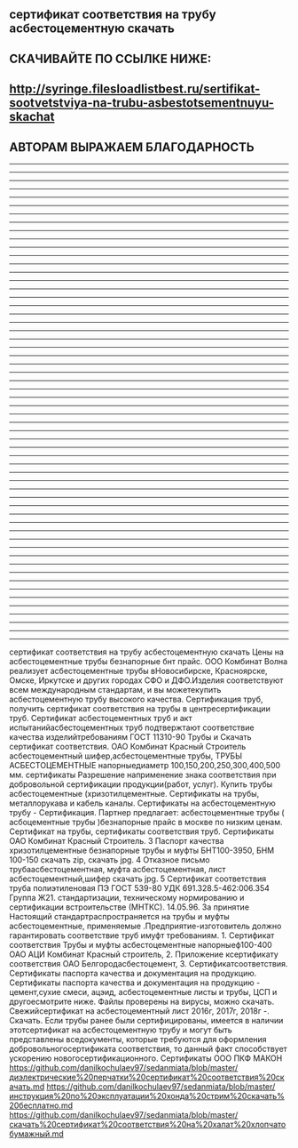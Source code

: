 сертификат соответствия на трубу асбестоцементную скачать
--------------------------------------------------
СКАЧИВАЙТЕ ПО ССЫЛКЕ НИЖЕ:
--------------------------------------------------
http://syringe.filesloadlistbest.ru/sertifikat-sootvetstviya-na-trubu-asbestotsementnuyu-skachat
--------------------------------------------------
АВТОРАМ ВЫРАЖАЕМ БЛАГОДАРНОСТЬ
--------------------------------------------------
--------------------------------------------------
--------------------------------------------------
--------------------------------------------------
--------------------------------------------------
--------------------------------------------------
--------------------------------------------------
--------------------------------------------------
--------------------------------------------------
--------------------------------------------------
--------------------------------------------------
--------------------------------------------------
--------------------------------------------------
--------------------------------------------------
--------------------------------------------------
--------------------------------------------------
--------------------------------------------------
--------------------------------------------------
--------------------------------------------------
--------------------------------------------------
--------------------------------------------------
--------------------------------------------------
--------------------------------------------------
--------------------------------------------------
--------------------------------------------------
--------------------------------------------------
--------------------------------------------------
--------------------------------------------------
--------------------------------------------------
--------------------------------------------------
--------------------------------------------------
--------------------------------------------------
--------------------------------------------------
--------------------------------------------------
--------------------------------------------------
--------------------------------------------------
--------------------------------------------------
--------------------------------------------------
--------------------------------------------------
--------------------------------------------------
--------------------------------------------------
--------------------------------------------------
--------------------------------------------------
--------------------------------------------------
--------------------------------------------------
--------------------------------------------------
--------------------------------------------------
--------------------------------------------------
--------------------------------------------------
--------------------------------------------------
--------------------------------------------------
--------------------------------------------------
--------------------------------------------------
--------------------------------------------------
--------------------------------------------------
--------------------------------------------------
--------------------------------------------------
--------------------------------------------------
--------------------------------------------------
сертификат соответствия на трубу асбестоцементную скачать Цены на асбестоцементные трубы безнапорные бнт прайс. ООО Комбинат Волна реализует асбестоцементные трубы вНовосибирске, Красноярске, Омске, Иркутске и других городах СФО и ДФО.Изделия соответствуют всем международным стандартам, и вы можетекупить асбестоцементную трубу высокого качества. Сертификация труб, получить сертификат соответствия на трубы в центресертификации труб.  Сертификат асбестоцементных труб и акт испытанийасбестоцементных труб подтвержтают соответствие качества изделийтребованиям ГОСТ 11310-90 Трубы и  Скачать сертификат соответствия. ОАО Комбинат Красный Строитель асбестоцементный шифер,асбестоцементные трубы,  ТРУБЫ АСБЕСТОЦЕМЕНТНЫЕ напорныедиаметр 100,150,200,250,300,400,500 мм. сертификаты  Разрешение наприменение знака соответствия при добровольной сертификации продукции(работ, услуг). Купить трубы асбестоцементные (хризотилцементные. Сертификаты на трубы, металлорукава и кабель каналы. Сертификаты на асбестоцементную трубу - Сертификация. Партнер предлагает: асбестоцементные трубы ( асбоцементные трубы )безнапорные прайс в москве по низким ценам. Сертификат на трубы, сертификаты соответствия труб. Сертификаты  ОАО Комбинат Красный Строитель. 3 Паспорт качества хризотилцементные безнапорные трубы и муфты БНТ100-3950, БНМ 100-150 скачать zip, скачать jpg. 4 Отказное письмо трубаасбестоцементная, муфта асбестоцементная, лист асбестоцементный,шифер скачать jpg. 5 Сертификат соответствия труба полиэтиленовая ПЭ
ГОСТ 539-80 УДК 691.328.5-462:006.354 Группа Ж21. стандартизации, техническому нормированию и сертификации встроительстве (МНТКС). 14.05.96. За принятие  Настоящий стандартраспространяется на трубы и муфты асбестоцементные, применяемые .Предприятие-изготовитель должно гарантировать соответствие труб имуфт требованиям. 1. Сертификат соответствия  Трубы и муфты асбестоцементные напорныеф100-400 ОАО АЦИ Комбинат Красный строитель, 2. Приложение ксертификату соответствия ОАО Белгородасбестоцемент, 3. Сертификатсоответствия. Сертификаты паспорта качества и документация на продукцию. Сертификаты паспорта качества и документация на продукцию - цемент,сухие смеси, ацэид, асбестоцементные листы и трубы, ЦСП и другоесмотрите ниже. Файлы проверены на вирусы, можно скачать. Свежийсертификат на асбестоцементный лист 2016г, 2017г, 2018г -. Скачать. Если трубы ранее были сертифицированы, имеется в наличии этотсертификат на асбестоцементную трубу и могут быть представлены вседокументы, которые требуются для оформления добровольногосертификата соответствия, то данный факт способствует ускорению новогосертификационного. Сертификаты ООО ПКФ МАКОН
https://github.com/danilkochulaev97/sedanmiata/blob/master/диэлектрические%20перчатки%20сертификат%20соответствия%20скачать.md
https://github.com/danilkochulaev97/sedanmiata/blob/master/инструкция%20по%20эксплуатации%20хонда%20стрим%20скачать%20бесплатно.md
https://github.com/danilkochulaev97/sedanmiata/blob/master/скачать%20сертификат%20соответствия%20на%20халат%20хлопчатобумажный.md